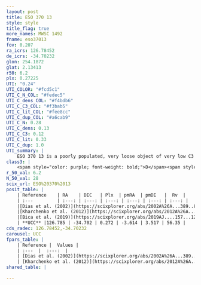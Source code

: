 ```yaml
---
layout: post
title: ESO 370 13
style: style
title_flag: true
more_names: MWSC 1492
fname: eso37013
fov: 0.207
ra_icrs: 126.78452
de_icrs: -34.70232
glon: 254.1872
glat: 2.13413
r50: 6.2
plx: 0.27225
UTI: "0.24"
UTI_COLOR: "#fcd5c1"
UTI_C_N_COL: "#fedec5"
UTI_C_dens_COL: "#f4bdb6"
UTI_C_C3_COL: "#f3bab5"
UTI_C_lit_COL: "#fee8cc"
UTI_C_dup_COL: "#a6cab9"
UTI_C_N: 0.28
UTI_C_dens: 0.13
UTI_C_C3: 0.12
UTI_C_lit: 0.33
UTI_C_dup: 1.0
UTI_summary: |
    ESO 370 13 is a poorly populated, very loose object of very low C3 quality. It is poorly studied in the literature, with no articles listed in the last 6 years.
class3: |
    <span style="color: purple; font-weight: bold;">D</span><span style="color: red; font-weight: bold;">C</span>
r_50_val: 6.2
N_50_val: 28
scix_url: ESO%20370%2013
posit_table: |
    | Reference    | RA    | DEC   | Plx  | pmRA  | pmDE   |  Rv  |
    | :---         | :---: | :---: | :---: | :---: | :---: | :---: |
    |[Dias et al. (2002)](https://scixplorer.org/abs/2002A%26A...389..871D) | 126.787 | -34.705 | -- | -0.42 | 4.64 | -- |
    |[Kharchenko et al. (2012)](https://scixplorer.org/abs/2012A%26A...543A.156K) | 126.783 | -34.7 | -- | -0.42 | 4.64 | -- |
    |[Bica et al. (2019)](https://scixplorer.org/abs/2019AJ....157...12B) | 126.788 | -34.703 | -- | -- | -- | -- |
    | **UCC** |126.785 | -34.702 | 0.272 | -3.614 | 3.517 | 56.35 | 
cds_radec: 126.78452,-34.70232
carousel: UCC
fpars_table: |
    | Reference |  Values |
    | :---  |  :---:  |
    | [Dias et al. (2002)](https://scixplorer.org/abs/2002A%26A...389..871D) | `E(B-V)=0.13, Dist=2760.0, Age=9.05` |
    | [Kharchenko et al. (2012)](https://scixplorer.org/abs/2012A%26A...543A.156K) | `e_bv=0.593, distance=7617, log_age=8.9` |
shared_table: |
    
---
```

